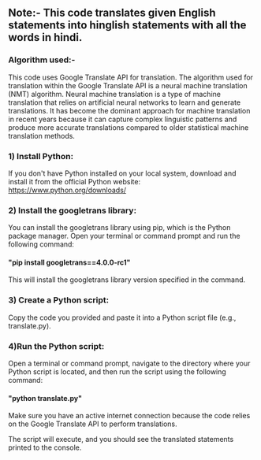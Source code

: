 ## Note:- This code translates given English statements into hinglish statements with all the words in hindi.

### Algorithm used:-
This code uses Google Translate API for translation. The algorithm used for translation within the Google Translate API is a neural machine translation (NMT) algorithm. Neural machine translation is a type of machine translation that relies on artificial neural networks to learn and generate translations. It has become the dominant approach for machine translation in recent years because it can capture complex linguistic patterns and produce more accurate translations compared to older statistical machine translation methods.

### 1) Install Python:
If you don't have Python installed on your local system, download and install it from the official Python website: https://www.python.org/downloads/

### 2) Install the googletrans library:
You can install the googletrans library using pip, which is the Python package manager.
Open your terminal or command prompt and run the following command:
  #### "pip install googletrans==4.0.0-rc1"
This will install the googletrans library version specified in the command.

### 3) Create a Python script:
Copy the code you provided and paste it into a Python script file (e.g., translate.py).

### 4)Run the Python script:
Open a terminal or command prompt, navigate to the directory where your Python script is located, and then run the script using the following command:
  #### "python translate.py"
Make sure you have an active internet connection because the code relies on the Google Translate API to perform translations.

The script will execute, and you should see the translated statements printed to the console.
